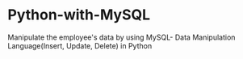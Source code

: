 # Python-with-MySQL
Manipulate the employee's data by using  MySQL- Data Manipulation Language(Insert, Update, Delete) in Python
